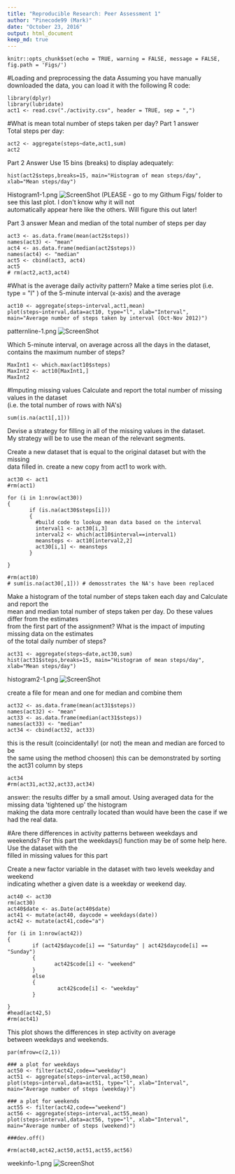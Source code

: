```yaml
---
title: "Reproducible Research: Peer Assessment 1"
author: "Pinecode99 (Mark)"
date: "October 23, 2016"
output: html_document
keep_md: true
---
```


```{r setup, include=FALSE}
knitr::opts_chunk$set(echo = TRUE, warning = FALSE, message = FALSE, fig.path = 'Figs/')
```


#Loading and preprocessing the data
Assuming you have manually downloaded the data, you can load it with
the following R code:
```{r}
library(dplyr)
library(lubridate)
act1 <- read.csv("./activity.csv", header = TRUE, sep = ",")

```





#What is mean total number of steps taken per day?
Part 1 answer  
Total steps per day:
```{r, echo=TRUE}
act2 <- aggregate(steps~date,act1,sum)
act2
```


Part 2 Answer
Use 15 bins (breaks) to display adequately:
```{r Histogram1, echo=TRUE}
hist(act2$steps,breaks=15, main="Histogram of mean steps/day", xlab="Mean steps/day")
```
Histogram1-1.png
![ScreenShot](https://github.com/Pinecode99/RepData_PeerAssessment1/blob/master/Figs/Histogram1-1.png)
(PLEASE - go to my Githum Figs/ folder to see this last plot. I don't know why it will not  
automatically appear here like the others. Will figure this out later!

Part 3 answer
Mean and median of the total number of steps per day
```{r, echo=TRUE}
act3 <- as.data.frame(mean(act2$steps))
names(act3) <- "mean"
act4 <- as.data.frame(median(act2$steps))
names(act4) <- "median"
act5 <- cbind(act3, act4)
act5
# rm(act2,act3,act4)
```


#What is the average daily activity pattern?
Make a time series plot (i.e. type = "l" ) of the 5-minute interval (x-axis) and the average  
```{r patternline, echo=TRUE}
act10 <- aggregate(steps~interval,act1,mean)
plot(steps~interval,data=act10, type="l", xlab="Interval", main="Average number of steps taken by interval (Oct-Nov 2012)")
```
patternline-1.png
![ScreenShot](https://github.com/Pinecode99/RepData_PeerAssessment1/blob/master/Figs/patternline-1.png)

Which 5-minute interval, on average across all the days in the dataset,    
contains the maximum number of steps?  
```{r, echo=TRUE}
MaxInt1 <- which.max(act10$steps)
MaxInt2 <- act10[MaxInt1,]
MaxInt2
```


#Imputing missing values
Calculate and report the total number of missing values in the dataset  
(i.e. the total number of rows with NA's)  
```{r, echo=TRUE}
sum(is.na(act1[,1]))
```

Devise a strategy for filling in all of the missing values in the dataset.  
My strategy will be to use the mean of the relevant segments.    


Create a new dataset that is equal to the original dataset but with the missing  
data filled in. create a new copy from act1 to work with.    
```{r, echo=TRUE}
act30 <- act1
#rm(act1)

for (i in 1:nrow(act30))
{
       if (is.na(act30$steps[i]))
       {
         #build code to lookup mean data based on the interval
         interval1 <- act30[i,3]
         interval2 <- which(act10$interval==interval1)
         meansteps <- act10[interval2,2]
         act30[i,1] <- meansteps
       }
        
}

#rm(act10)
# sum(is.na(act30[,1])) # demosstrates the NA's have been replaced

```


Make a histogram of the total number of steps taken each day and Calculate and report the  
mean and median total number of steps taken per day. Do these values differ from the estimates   
from the first part of the assignment? What is the impact of imputing missing data on the estimates  
of the total daily number of steps?  
```{r histogram2, echo=TRUE}
act31 <- aggregate(steps~date,act30,sum)
hist(act31$steps,breaks=15, main="Histogram of mean steps/day", xlab="Mean steps/day")
```
histogram2-1.png
![ScreenShot](https://github.com/Pinecode99/RepData_PeerAssessment1/blob/master/Figs/histogram2-1.png)

create a file for mean and one for median and combine them
```{r, echo=TRUE}
act32 <- as.data.frame(mean(act31$steps))
names(act32) <- "mean"
act33 <- as.data.frame(median(act31$steps))
names(act33) <- "median"
act34 <- cbind(act32, act33)
```

this is the result (coincidentally! (or not) the mean and median are forced to be  
the same using the method choosen) this can be demonstrated by sorting the act31 column by steps  
```{r, echo=TRUE}
act34
#rm(act31,act32,act33,act34)
```


answer: the results differ by a small amout. Using averaged data for the missing data 'tightened up' the histogram  
making the data more centrally located than would have been the case if we had the real data.  



#Are there differences in activity patterns between weekdays and weekends?
For this part the weekdays()  function may be of some help here. Use the dataset with the  
filled in missing values for this part  

Create a new factor variable in the dataset with two levels weekday and weekend  
indicating whether a given date is a weekday or weekend day.  
 
 

```{r, echo=TRUE}
act40 <- act30
rm(act30)
act40$date <- as.Date(act40$date)
act41 <- mutate(act40, daycode = weekdays(date))
act42 <- mutate(act41,code="a")

for (i in 1:nrow(act42))
{
        if (act42$daycode[i] == "Saturday" | act42$daycode[i] == "Sunday")
        {
               act42$code[i] <- "weekend"
        } 
        else
        {
                act42$code[i] <- "weekday"
        }
        
}
#head(act42,5)
#rm(act41)
```


This plot shows the differences in step activity on average  
between weekdays and weekends. 
```{r weekinfo, echo=TRUE}
par(mfrow=c(2,1))

### a plot for weekdays
act50 <- filter(act42,code=="weekday")
act51 <- aggregate(steps~interval,act50,mean)
plot(steps~interval,data=act51, type="l", xlab="Interval", main="Average number of steps (weekday)")

### a plot for weekends
act55 <- filter(act42,code=="weekend")
act56 <- aggregate(steps~interval,act55,mean)
plot(steps~interval,data=act56, type="l", xlab="Interval", main="Average number of steps (weekend)")

###dev.off()

#rm(act40,act42,act50,act51,act55,act56)

```
weekinfo-1.png
![ScreenShot](https://github.com/Pinecode99/RepData_PeerAssessment1/blob/master/Figs/weekinfo-1.png)

